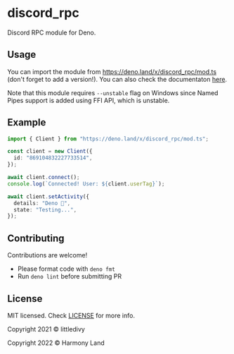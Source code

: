 # discord_rpc

Discord RPC module for Deno.

## Usage

You can import the module from https://deno.land/x/discord_rpc/mod.ts (don't
forget to add a version!). You can also check the documentaton 
[here](https://doc.deno.land/https://deno.land/x/discord_rpc/mod.ts).

Note that this module requires `--unstable` flag on Windows since Named Pipes
support is added using FFI API, which is unstable.

## Example

```typescript
import { Client } from "https://deno.land/x/discord_rpc/mod.ts";

const client = new Client({
  id: "869104832227733514",
});

await client.connect();
console.log(`Connected! User: ${client.userTag}`);

await client.setActivity({
  details: "Deno 🦕",
  state: "Testing...",
});
```

## Contributing

Contributions are welcome!

- Please format code with `deno fmt`
- Run `deno lint` before submitting PR

## License

MIT licensed. Check [LICENSE](./LICENSE) for more info.

Copyright 2021 © littledivy

Copyright 2022 © Harmony Land
